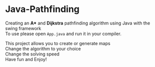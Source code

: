 # Java-Pathfinding
Creating an __A*__ and **Dijkstra** pathfinding algorithm using Java with the swing framework\
To use please open ```App.java``` and run it in your compiler.

This project allows you to create or generate maps\
Change the algorithm to your choice\
Change the solving speed\
Have fun and Enjoy!
